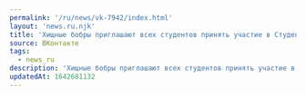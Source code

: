 ```yaml
---
permalink: '/ru/news/vk-7942/index.html'
layout: 'news.ru.njk'
title: 'Хищные бобры приглашают всех студентов принять участие в Студенческой спортивной ночи. Она п…'
source: ВКонтакте
tags:
  - news_ru
description: 'Хищные бобры приглашают всех студентов принять участие в Студенческой спортивной ночи. Она п…'
updatedAt: 1642681132
---
```

